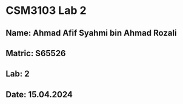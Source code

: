 # CSM3103 Lab 2

## Name: Ahmad Afif Syahmi bin Ahmad Rozali
## Matric: S65526
## Lab: 2
## Date: 15.04.2024
